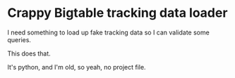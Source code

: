 # Crappy Bigtable tracking data loader

I need something to load up fake tracking data so I can validate some queries.

This does that.

It's python, and I'm old, so yeah, no project file. 